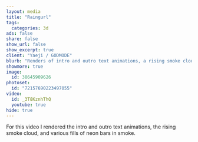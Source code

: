 ```yaml
---
layout: media
title: "Raingurl"
tags:
  categories: 3d
ads: false
share: false
show_url: false
show_excerpt: true
client: "Yaeji / GODMODE"
blurb: "Renders of intro and outro text animations, a rising smoke cloud, and neon bars in smoke. Made using C4D, Octane, and TurbulenceFD."
showmore: true
image:
  id: 38645909626
photoset:
  id: "72157690223497055"
video:
  id: _3T8KznhThQ
  youtube: true
hide: true
---
```


For this video I rendered the intro and outro text animations, the rising smoke cloud, and various fills of neon bars in smoke.